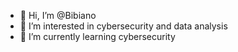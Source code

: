 - 👋 Hi, I’m @Bibiano
- 👀 I’m interested in cybersecurity and data analysis
- 🌱 I’m currently learning cybersecurity

<!---
B1b1ano/B1b1ano is a ✨ special ✨ repository because its `README.md` (this file) appears on your GitHub profile.
You can click the Preview link to take a look at your changes.
--->
